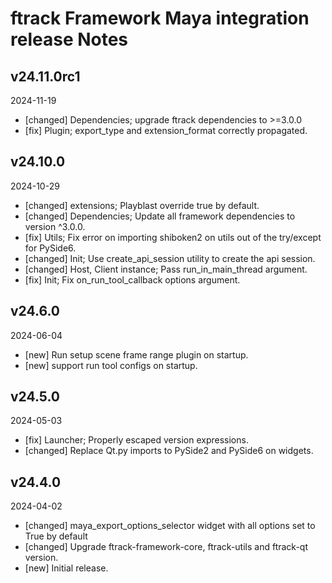 # ftrack Framework Maya integration release Notes


## v24.11.0rc1
2024-11-19

* [changed] Dependencies; upgrade ftrack dependencies to >=3.0.0
* [fix] Plugin; export_type and extension_format correctly propagated.


## v24.10.0
2024-10-29

* [changed] extensions; Playblast override true by default.
* [changed] Dependencies; Update all framework dependencies to version ^3.0.0.
* [fix] Utils; Fix error on importing shiboken2 on utils out of the try/except for PySide6.
* [changed] Init; Use create_api_session utility to create the api session.
* [changed] Host, Client instance; Pass run_in_main_thread argument.
* [fix] Init; Fix on_run_tool_callback options argument.


## v24.6.0
2024-06-04

* [new] Run setup scene frame range plugin on startup. 
* [new] support run tool configs on startup.


## v24.5.0
2024-05-03

* [fix] Launcher; Properly escaped version expressions.
* [changed] Replace Qt.py imports to PySide2 and PySide6 on widgets.

## v24.4.0
2024-04-02

* [changed] maya_export_options_selector widget with all options set to True by default
* [changed] Upgrade ftrack-framework-core, ftrack-utils and ftrack-qt version.
* [new] Initial release.
